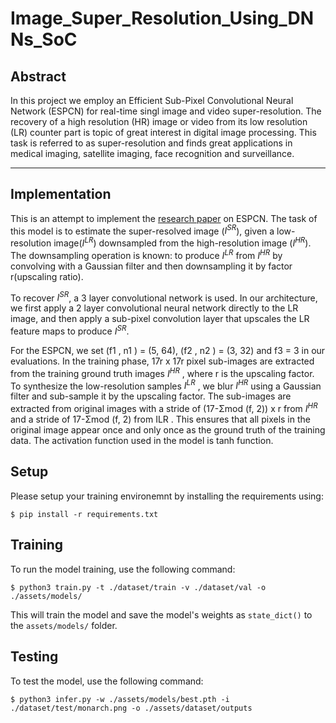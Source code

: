# Image_Super_Resolution_Using_DNNs_SoC

## Abstract
In this project we employ an Efficient Sub-Pixel Convolutional Neural Network (ESPCN) for real-time singl image and video super-resolution. The recovery of a high resolution (HR) image or video
from its low resolution (LR) counter part is topic of great interest in digital image processing. This task is referred to as super-resolution and finds great applications in medical imaging, satellite imaging, face recognition and surveillance.

---

## Implementation
This is an attempt to implement the [research paper](https://github.com/Vishal-Bysani/Image_Super_Resolution_Using_DNNs_SoC/blob/main/Papers/160905158v2.pdf) on ESPCN. The task of this model is to estimate the super-resolved image ($I^{SR}$), given a low-resolution image($I^{LR}$) downsampled from the high-resolution image ($I^{HR}$). The downsampling operation is known: to produce $I^{LR}$ from $I^{HR}$ by convolving with a Gaussian filter and then downsampling it by factor r(upscaling ratio).<br>

To recover $I^{SR}$, a 3 layer convolutional network is used. In our architecture, we first apply a 2 layer convolutional neural network directly to the LR image, and then apply a sub-pixel convolution layer that upscales the LR feature maps to produce $I^{SR}$.

For the ESPCN, we set (f1 , n1 ) = (5, 64), (f2 , n2 ) = (3, 32) and f3 = 3 in our evaluations. In the training phase, 17r x 17r pixel sub-images are extracted from the training ground truth images $I^{HR}$ , where r is the upscaling factor. To synthesize the low-resolution samples $I^{LR}$ , we blur $I^{HR}$ using a Gaussian filter and sub-sample it by the upscaling factor. The sub-images are extracted from original images with a stride of (17-&Sigma;mod (f, 2)) x r from $I^{HR}$ and a stride of 17-&Sigma;mod (f, 2) from ILR . This ensures that all pixels in the original image appear once and only once as the ground truth of the training data. The activation function used in the model is tanh function.

## Setup
Please setup your training environemnt by installing the requirements using:

```
$ pip install -r requirements.txt
```

## Training
To run the model training, use the following command:

```
$ python3 train.py -t ./dataset/train -v ./dataset/val -o ./assets/models/
```

This will train the model and save the model's weights as `state_dict()` to the `assets/models/` folder.

## Testing
To test the model, use the following command:

```
$ python3 infer.py -w ./assets/models/best.pth -i ./dataset/test/monarch.png -o ./assets/dataset/outputs
```









